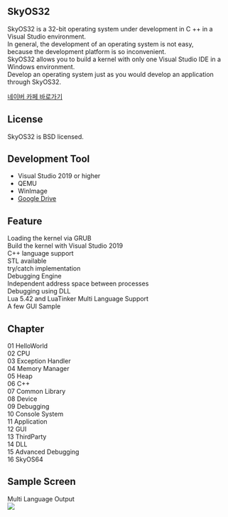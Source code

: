SkyOS32
----------------

SkyOS32 is a 32-bit operating system under development in C ++ in a Visual Studio environment.  
In general, the development of an operating system is not easy,  
because the development platform is so inconvenient.  
SkyOS32 allows you to build a kernel with only one Visual Studio IDE in a Windows environment.  
Develop an operating system just as you would develop an application through SkyOS32.  

[네이버 카페 바로가기](https://cafe.naver.com/codemasterproject)

License
-------

SkyOS32 is BSD licensed.

Development Tool
-------------------

* Visual Studio 2019 or higher  
* QEMU  
* WinImage  
* [Google Drive](https://drive.google.com/drive/folders/1KR2yITxhtZJaK7uHf54bP1nslQGdMFAS?usp=sharing)

Feature
-------

Loading the kernel via GRUB  
Build the kernel with Visual Studio 2019  
C++ language support  
STL available  
try/catch implementation  
Debugging Engine  
Independent address space between processes  
Debugging using DLL  
Lua 5.42 and LuaTinker 
Multi Language Support  
A few GUI Sample  

Chapter
-------

01 HelloWorld  
02 CPU  
03 Exception Handler  
04 Memory Manager  
05 Heap  
06 C++  
07 Common Library  
08 Device  
09 Debugging  
10 Console System  
11 Application  
12 GUI  
13 ThirdParty  
14 DLL  
15 Advanced Debugging  
16 SkyOS64  

Sample Screen
-------

Multi Language Output  
<img src="./img/localization.jpg">
